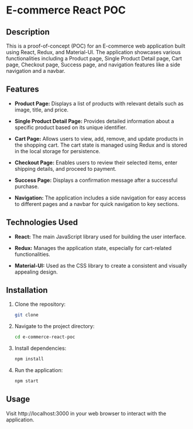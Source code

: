 # E-commerce React POC

## Description

This is a proof-of-concept (POC) for an E-commerce web application built using React, Redux, and Material-UI. The application showcases various functionalities including a Product page, Single Product Detail page, Cart page, Checkout page, Success page, and navigation features like a side navigation and a navbar.

## Features

- **Product Page:** Displays a list of products with relevant details such as image, title, and price.

- **Single Product Detail Page:** Provides detailed information about a specific product based on its unique identifier.

- **Cart Page:** Allows users to view, add, remove, and update products in the shopping cart. The cart state is managed using Redux and is stored in the local storage for persistence.

- **Checkout Page:** Enables users to review their selected items, enter shipping details, and proceed to payment.

- **Success Page:** Displays a confirmation message after a successful purchase.

- **Navigation:** The application includes a side navigation for easy access to different pages and a navbar for quick navigation to key sections.

## Technologies Used

- **React:** The main JavaScript library used for building the user interface.

- **Redux:** Manages the application state, especially for cart-related functionalities.

- **Material-UI:** Used as the CSS library to create a consistent and visually appealing design.

## Installation

1. Clone the repository:

   ```bash
   git clone

   ```

2. Navigate to the project directory:

   ```bash
   cd e-commerce-react-poc

   ```

3. Install dependencies:

   ```bash
   npm install

   ```

4. Run the application:
   ```bash
   npm start
   ```

## Usage

Visit http://localhost:3000 in your web browser to interact with the application.
